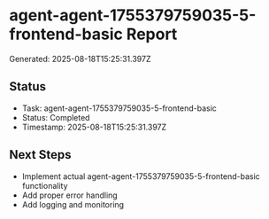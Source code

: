 # agent-agent-1755379759035-5-frontend-basic Report

Generated: 2025-08-18T15:25:31.397Z

## Status
- Task: agent-agent-1755379759035-5-frontend-basic
- Status: Completed
- Timestamp: 2025-08-18T15:25:31.397Z

## Next Steps
- Implement actual agent-agent-1755379759035-5-frontend-basic functionality
- Add proper error handling
- Add logging and monitoring
